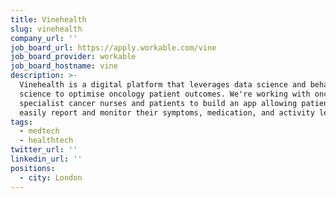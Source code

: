 ```yaml
---
title: Vinehealth
slug: vinehealth
company_url: ''
job_board_url: https://apply.workable.com/vine
job_board_provider: workable
job_board_hostname: vine
description: >-
  Vinehealth is a digital platform that leverages data science and behavioural
  science to optimise oncology patient outcomes. We're working with oncologists,
  specialist cancer nurses and patients to build an app allowing patients to
  easily report and monitor their symptoms, medication, and activity levels.
tags:
  - medtech
  - healthtech
twitter_url: ''
linkedin_url: ''
positions:
  - city: London
---
```

